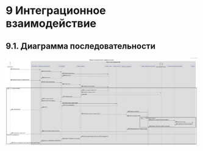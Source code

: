 # 9	Интеграционное взаимодействие

## 9.1.	Диаграмма последовательности

![](../diagrams/sequence_diagram.jpg)